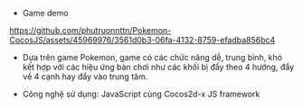 * Game demo

https://github.com/phutruonnttn/Pokemon-CocosJS/assets/45969976/3561d0b3-06fa-4132-8759-efadba856bc4

- Dựa trên game Pokemon, game có các chức năng dễ, trung bình, khó kết hợp với các hiệu ứng bàn chơi như các khối bị đẩy theo 4 hướng, đẩy về 4 cạnh hay đẩy vào trung tâm.

- Công nghệ sử dụng: JavaScript cùng Cocos2d-x JS framework
